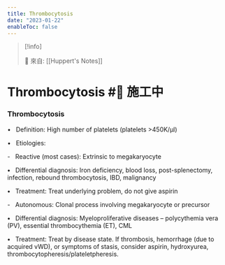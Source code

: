 ```yaml
---
title: Thrombocytosis
date: "2023-01-22"
enableToc: false
---
```


> [!info]
>
> 🌱 來自: [[Huppert's Notes]]

# Thrombocytosis #🚧 施工中

### Thrombocytosis

•   Definition: High number of platelets (platelets >450K/μl)

•   Etiologies:

-   Reactive (most cases): Extrinsic to megakaryocyte

**•**   Differential diagnosis: Iron deficiency, blood loss, post-splenectomy, infection, rebound thrombocytosis, IBD, malignancy

**•**   Treatment: Treat underlying problem, do not give aspirin

-   Autonomous: Clonal process involving megakaryocyte or precursor

**•**   Differential diagnosis: Myeloproliferative diseases – polycythemia vera (PV), essential thrombocythemia (ET), CML

**•**   Treatment: Treat by disease state. If thrombosis, hemorrhage (due to acquired vWD), or symptoms of stasis, consider aspirin, hydroxyurea, thrombocytopheresis/plateletpheresis.

